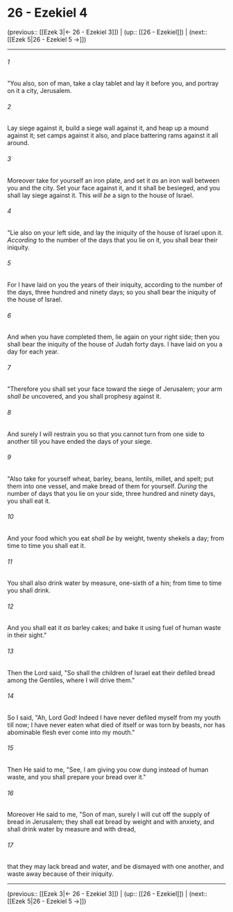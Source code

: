 # 26 - Ezekiel 4

(previous:: [[Ezek 3|← 26 - Ezekiel 3]]) | (up:: [[26 - Ezekiel]]) | (next:: [[Ezek 5|26 - Ezekiel 5 →]])

***


###### 1 
"You also, son of man, take a clay tablet and lay it before you, and portray on it a city, Jerusalem. 

###### 2 
Lay siege against it, build a siege wall against it, and heap up a mound against it; set camps against it also, and place battering rams against it all around. 

###### 3 
Moreover take for yourself an iron plate, and set it _as_ an iron wall between you and the city. Set your face against it, and it shall be besieged, and you shall lay siege against it. This _will be_ a sign to the house of Israel. 

###### 4 
"Lie also on your left side, and lay the iniquity of the house of Israel upon it. _According_ to the number of the days that you lie on it, you shall bear their iniquity. 

###### 5 
For I have laid on you the years of their iniquity, according to the number of the days, three hundred and ninety days; so you shall bear the iniquity of the house of Israel. 

###### 6 
And when you have completed them, lie again on your right side; then you shall bear the iniquity of the house of Judah forty days. I have laid on you a day for each year. 

###### 7 
"Therefore you shall set your face toward the siege of Jerusalem; your arm _shall be_ uncovered, and you shall prophesy against it. 

###### 8 
And surely I will restrain you so that you cannot turn from one side to another till you have ended the days of your siege. 

###### 9 
"Also take for yourself wheat, barley, beans, lentils, millet, and spelt; put them into one vessel, and make bread of them for yourself. _During_ the number of days that you lie on your side, three hundred and ninety days, you shall eat it. 

###### 10 
And your food which you eat _shall be_ by weight, twenty shekels a day; from time to time you shall eat it. 

###### 11 
You shall also drink water by measure, one-sixth of a hin; from time to time you shall drink. 

###### 12 
And you shall eat it _as_ barley cakes; and bake it using fuel of human waste in their sight." 

###### 13 
Then the Lord said, "So shall the children of Israel eat their defiled bread among the Gentiles, where I will drive them." 

###### 14 
So I said, "Ah, Lord God! Indeed I have never defiled myself from my youth till now; I have never eaten what died of itself or was torn by beasts, nor has abominable flesh ever come into my mouth." 

###### 15 
Then He said to me, "See, I am giving you cow dung instead of human waste, and you shall prepare your bread over it." 

###### 16 
Moreover He said to me, "Son of man, surely I will cut off the supply of bread in Jerusalem; they shall eat bread by weight and with anxiety, and shall drink water by measure and with dread, 

###### 17 
that they may lack bread and water, and be dismayed with one another, and waste away because of their iniquity.

***

(previous:: [[Ezek 3|← 26 - Ezekiel 3]]) | (up:: [[26 - Ezekiel]]) | (next:: [[Ezek 5|26 - Ezekiel 5 →]])
